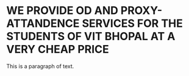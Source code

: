 <!DOCTYPE html>
<html>
  <head>
    <title>VIT BHOPAL OD AND PROXY-ATTENDENCE SERCIVES</title>
    <style>
      h1 {
        font-weight: bold;
      }
    </style>
  </head>
  <body>
    <h1>WE PROVIDE OD AND PROXY-ATTANDENCE SERVICES FOR THE STUDENTS OF VIT BHOPAL AT A VERY CHEAP PRICE</h1>
    <p>This is a paragraph of text.</p>
  </body>
</html>
